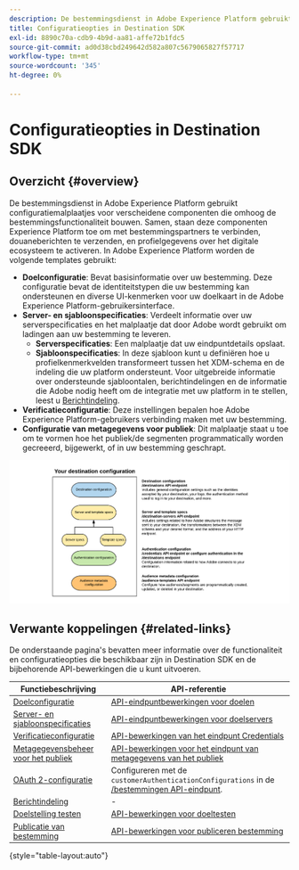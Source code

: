 ```yaml
---
description: De bestemmingsdienst in Adobe Experience Platform gebruikt configuratiemalplaatjes voor verscheidene componenten die omhoog de bestemmingsfunctionaliteit bouwen. Samen, staan deze componenten Experience Platform toe om met bestemmingspartners te verbinden, douaneberichten te verzenden, en profielgegevens over het digitale ecosysteem te activeren.
title: Configuratieopties in Destination SDK
exl-id: 8890c70a-cdb9-4b9d-aa81-affe72b1fdc5
source-git-commit: ad0d38cbd249642d582a807c5679065827f57717
workflow-type: tm+mt
source-wordcount: '345'
ht-degree: 0%

---
```


# Configuratieopties in Destination SDK

## Overzicht {#overview}

De bestemmingsdienst in Adobe Experience Platform gebruikt configuratiemalplaatjes voor verscheidene componenten die omhoog de bestemmingsfunctionaliteit bouwen. Samen, staan deze componenten Experience Platform toe om met bestemmingspartners te verbinden, douaneberichten te verzenden, en profielgegevens over het digitale ecosysteem te activeren. In Adobe Experience Platform worden de volgende templates gebruikt:

* **Doelconfiguratie**: Bevat basisinformatie over uw bestemming. Deze configuratie bevat de identiteitstypen die uw bestemming kan ondersteunen en diverse UI-kenmerken voor uw doelkaart in de Adobe Experience Platform-gebruikersinterface.
* **Server- en sjabloonspecificaties**: Verdeelt informatie over uw serverspecificaties en het malplaatje dat door Adobe wordt gebruikt om ladingen aan uw bestemming te leveren.
   * **Serverspecificaties**: Een malplaatje dat uw eindpuntdetails opslaat.
   * **Sjabloonspecificaties**: In deze sjabloon kunt u definiëren hoe u profielkenmerkvelden transformeert tussen het XDM-schema en de indeling die uw platform ondersteunt. Voor uitgebreide informatie over ondersteunde sjabloontalen, berichtindelingen en de informatie die Adobe nodig heeft om de integratie met uw platform in te stellen, leest u [Berichtindeling](./message-format.md).
* **Verificatieconfiguratie**: Deze instellingen bepalen hoe Adobe Experience Platform-gebruikers verbinding maken met uw bestemming.
* **Configuratie van metagegevens voor publiek**: Dit malplaatje staat u toe om te vormen hoe het publiek/de segmenten programmatically worden gecreeerd, bijgewerkt, of in uw bestemming geschrapt.

![Destination SDK sjablonen en configuraties](./assets/self-service-configuration.png)

## Verwante koppelingen {#related-links}

De onderstaande pagina&#39;s bevatten meer informatie over de functionaliteit en configuratieopties die beschikbaar zijn in Destination SDK en de bijbehorende API-bewerkingen die u kunt uitvoeren.

| Functiebeschrijving | API-referentie |
|--- |--- |
| [Doelconfiguratie](./destination-configuration.md) | [API-eindpuntbewerkingen voor doelen](./destination-configuration-api.md) |
| [Server- en sjabloonspecificaties](./server-and-template-configuration.md) | [API-eindpuntbewerkingen voor doelservers](./destination-server-api.md) |
| [Verificatieconfiguratie](./authentication-configuration.md) | [API-bewerkingen van het eindpunt Credentials](./credentials-configuration-api.md) |
| [Metagegevensbeheer voor het publiek](./audience-metadata-management.md) | [API-bewerkingen voor het eindpunt van metagegevens van het publiek](./audience-metadata-api.md) |
| [OAuth 2-configuratie](./oauth2-authentication.md) | Configureren met de `customerAuthenticationConfigurations` in de [/bestemmingen API-eindpunt](./destination-configuration-api.md). |
| [Berichtindeling](./message-format.md) | - |
| [Doelstelling testen](./test-destination.md) | [API-bewerkingen voor doeltesten](./destination-testing-api.md) |
| [Publicatie van bestemming](./configure-destination-instructions.md#publish-destination) | [API-bewerkingen voor publiceren bestemming](./destination-publish-api.md) |

{style=&quot;table-layout:auto&quot;}
